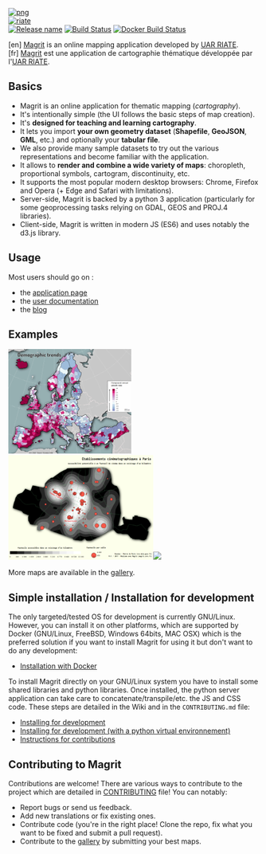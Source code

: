 [![png](magrit_app/static/img/magrit_banner.png)](http://magrit.cnrs.fr)  
[![riate](https://github.com/riatelab/magrit/raw/master/magrit_app/static/img/riate_blue_red.png)](http://riate.cnrs.fr)   
[![Release name](https://img.shields.io/github/release/riatelab/magrit.svg)](https://github.com/riatelab/magrit/releases)
[![Build Status](https://travis-ci.org/riatelab/magrit.svg?branch=master)](https://travis-ci.org/riatelab/magrit)
[![Docker Build Status](https://img.shields.io/docker/build/magrit/magrit.svg)](https://hub.docker.com/r/magrit/magrit/)   

[en] [Magrit](http://magrit.cnrs.fr) is an online mapping application developed by [UAR RIATE](http://www.riate.cnrs.fr).  
[fr]  [Magrit](http://magrit.cnrs.fr) est une application de cartographie thématique développée par l'[UAR RIATE](http://www.riate.cnrs.fr).

## Basics
- Magrit is an online application for thematic mapping (*cartography*).
- It's intentionally simple (the UI follows the basic steps of map creation).
- It's **designed for teaching and learning cartography**.
- It lets you import **your own geometry dataset** (**Shapefile**, **GeoJSON**, **GML**, etc.) and optionally your **tabular file**.
- We also provide many sample datasets to try out the various representations and become familiar with the application.
- It allows to **render and combine a wide variety of maps**: choropleth, proportional symbols, cartogram, discontinuity, etc.
- It supports the most popular modern desktop browsers: Chrome, Firefox and Opera (+ Edge and Safari with limitations).
- Server-side, Magrit is backed by a python 3 application (particularly for some geoprocessing tasks relying on GDAL, GEOS and PROJ.4 libraries).
- Client-side, Magrit is written in modern JS (ES6) and uses notably the d3.js library.


## Usage
Most users should go on :
- the [application page](http://magrit.cnrs.fr)
- the [user documentation](http://magrit.cnrs.fr/docs/)
- the [blog](http://magrit.hypotheses.org)


## Examples
<p><img src="https://github.com/mthh/example-magrit-projects/raw/master/nuts3_cagr2.png" height="210"/><img src="https://github.com/mthh/example-magrit-projects/raw/master/cinema_pot2.png" height="210"/><img src="https://magrit.hypotheses.org/files/2017/02/worldpop.png" height="210"/></p>

More maps are available in the [gallery](http://magrit.hypotheses.org/galerie).


## Simple installation / Installation for development
The only targeted/tested OS for development is currently GNU/Linux.   
However, you can install it on other platforms, which are supported by Docker (GNU/Linux, FreeBSD, Windows 64bits, MAC OSX) which is the preferred solution if you want to install Magrit for using it but don't want to do any development:   
- [Installation with Docker](https://github.com/riatelab/magrit/wiki/Installation-with-Docker)

To install Magrit directly on your GNU/Linux system you have to install some shared libraries and python libraries.
Once installed, the python server application can take care to concatenate/transpile/etc. the JS and CSS code.
These steps are detailed in the Wiki and in the `CONTRIBUTING.md` file:
- [Installing for development](https://github.com/riatelab/magrit/wiki/Installation-for-development)
- [Installing for development (with a python virtual environnement)](https://github.com/riatelab/magrit/wiki/Installation-for-development)
- [Instructions for contributions](https://github.com/riatelab/magrit/blob/master/CONTRIBUTING.md)


## Contributing to Magrit
Contributions are welcome! There are various ways to contribute to the project which are detailed in [CONTRIBUTING](https://github.com/riatelab/magrit/blob/master/CONTRIBUTING.md) file! You can notably:
- Report bugs or send us feedback.
- Add new translations or fix existing ones.
- Contribute code (you're in the right place! Clone the repo, fix what you want to be fixed and submit a pull request).
- Contribute to the [gallery](http://magrit.hypotheses.org/galerie) by submitting your best maps.
